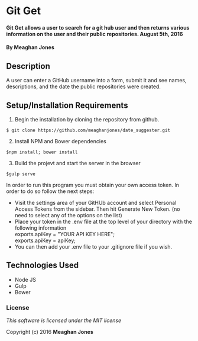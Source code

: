 # Git Get

#### Git Get allows a user to search for a git hub user and then returns various information on the user and their public repositories. August 5th, 2016

#### By **Meaghan Jones**

## Description
A user can enter a GitHub username into a form, submit it and see names, descriptions, and the date the public repositories were created.


## Setup/Installation Requirements
1. Begin the installation by cloning the repository from github.
```
$ git clone https://github.com/meaghanjones/date_suggester.git
```
2. Install NPM and Bower dependencies
```
$npm install; bower install
```
3. Build the projevt and start the server in the browser
```
$gulp serve
```

In order to run this program you must obtain your own access token. In order to do so follow the next steps:
* Visit the settings area of your GitHUb account and select Personal Access Tokens from the sidebar. Then hit Generate New Token. (no need to select any of the options on the list)
* Place your token in the .env file at the top level of your directory with the following information<br>exports.apiKey = "YOUR API KEY HERE";<br>exports.apiKey = apiKey;
* You can then add your .env file to your .gitignore file if you wish.



## Technologies Used

* Node JS
* Gulp
* Bower

### License

*This software is licensed under the MIT license*

Copyright (c) 2016 **Meaghan Jones**
